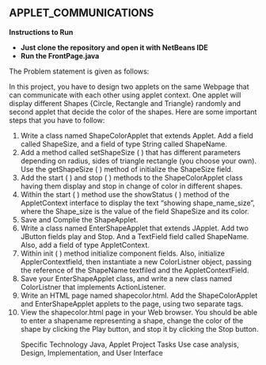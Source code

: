 ## APPLET_COMMUNICATIONS

**Instructions to Run**
* **Just clone the repository and open it with NetBeans IDE**
* **Run the FrontPage.java**

The Problem statement is given as follows:

In this project, you have to design two applets on the same Webpage that can communicate with each other using applet context. One applet will display different Shapes {Circle, Rectangle and Triangle} randomly and second applet that decide the color of the shapes. Here are some important steps that you have to follow:
1.	Write a class named ShapeColorApplet that extends Applet. Add a field called ShapeSize, and a field of type String called ShapeName.
2.	Add a method called setShapeSize ( ) that has different parameters depending on radius, sides of triangle rectangle (you choose your own).   Use the getShapeSize ( ) method of initialize the ShapeSize field.
3.	Add the start ( ) and stop ( ) methods to the ShapeColorApplet class having them display and stop in change of color in different shapes.
4.	Within the start ( ) method use the showStatus ( ) method of the AppletContext interface to display the text “showing shape_name_size”, where the Shape_size is the value of the field ShapeSize and its color.
5.	Save and Complie the ShapeApplet.
6.	Write a class named EnterShapeApplet that extends JApplet. Add two JButton fields play and Stop. And a TextField field called ShapeName. Also, add a field of type AppletContext.
7.	Within init ( ) method initialize component fields. Also, initialize ApplerContextfield, then instantiate a new ColorListner object, passing the reference of the ShapeName textfiled and the AppletContextField. 
8.	Save your EnterShapeApplet class, and write a new class named ColorListner that implements ActionListener. 
9.	Write an HTML page named shapecolor.html. Add the ShapeColorApplet and EnterShapeApplet applets to the page, using two separate <applet> tags.
10.	View the shapecolor.html page in your Web browser. You should be able to enter a shapename representing a shape, change the color of the shape by clicking the Play button, and stop it by clicking the Stop button.

Specific Technology 
 Java, Applet 
Project Tasks
Use case analysis, Design, Implementation, and User Interface
